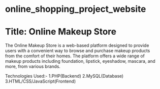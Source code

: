 # online_shopping_project_website
# Title: Online Makeup Store
The Online Makeup Store is a web-based platform designed to provide users with a convenient way to browse and purchase makeup products from the comfort of their homes. The platform offers a wide range of makeup products including foundation, lipstick, eyeshadow, mascara, and more, from various brands.

Technologies Used:- 1.PHP(Backend)
                    2.MySQL(Database)
                    3.HTML/CSS/JavaScript(Frontend)


